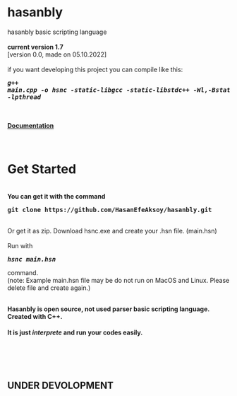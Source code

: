 # hasanbly
hasanbly basic scripting language
<br> 
<br>
<b>current version 1.7</b>
<br>
[version 0.0, made on 05.10.2022]
<br>
<br>
if you want developing this project you can compile like this:
<br>
<b><i><pre>g++ main.cpp -o hsnc -static-libgcc -static-libstdc++ -Wl,-Bstatic -lstdc++ -lpthread</pre></i></b>

<br>
<br>
<b><a href="https://www.hasanefeaksoy.com/hasanbly-scripting-language-documentation">Documentation</a></b>
<br>
<br>

<br>
<h1>Get Started</h1>
<br>
<b>You can get it with the command <pre>git clone https://github.com/HasanEfeAksoy/hasanbly.git</pre></b>
<br>
Or get it as zip. Download hsnc.exe and create your .hsn file. (main.hsn)
<br>
<br>
Run with <b><i><pre>hsnc main.hsn</pre></i></b> command.
<br>
(note: Example main.hsn file may be do not run on MacOS and Linux. Please delete file and create again.)
<br>
<br>

<b>
<p>Hasanbly is open source, not used parser basic scripting language.
<br>
Created with C++.
<br>
<h4>It is just <i>interprete</i> and run your codes easily.</h4></p>
</b>

<br>
<br>
<br>

<h2>UNDER DEVOLOPMENT</h2>
